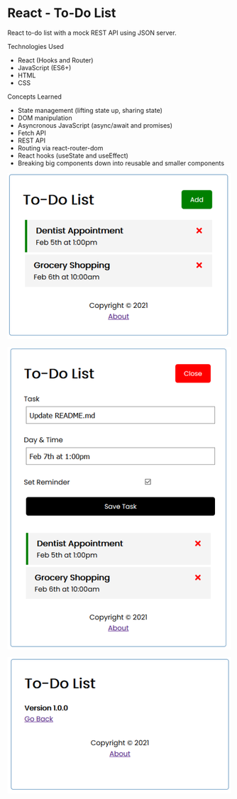 # React - To-Do List

React to-do list with a mock REST API using JSON server.

Technologies Used

- React (Hooks and Router)
- JavaScript (ES6+)
- HTML
- CSS

Concepts Learned

- State management (lifting state up, sharing state)
- DOM manipulation
- Asyncronous JavaScript (async/await and promises)
- Fetch API
- REST API
- Routing via react-router-dom
- React hooks (useState and useEffect)
- Breaking big components down into reusable and smaller components

![GitHub Logo](/public/sample1.png)

![GitHub Logo](/public/sample2.png)

![GitHub Logo](/public/sample3.png)
